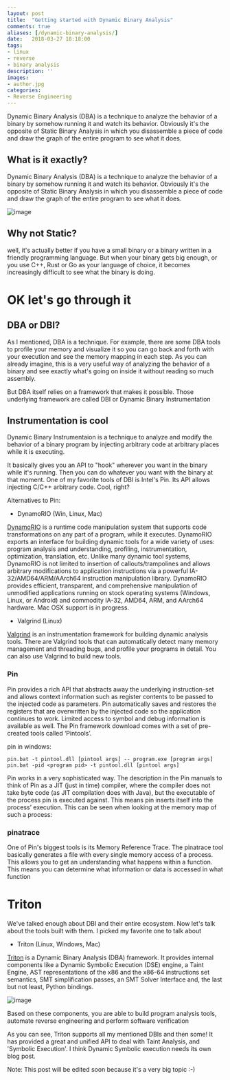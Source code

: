 ```yaml
---
layout: post
title:  "Getting started with Dynamic Binary Analysis"
comments: true
aliases: [/dynamic-binary-analysis/]
date:   2018-03-27 18:18:00
tags:
- linux
- reverse
- binary analysis
description: ''
images:
- author.jpg
categories:
- Reverse Engineering 
---
```



Dynamic Binary Analysis (DBA) is a technique to analyze the behavior of a binary by somehow running it and watch its behavior. Obviously it's the opposite of Static Binary Analysis in which you disassemble a piece of code and draw the graph of the entire program to see what it does.

<!--more-->

## What is it exactly?

Dynamic Binary Analysis (DBA) is a technique to analyze the behavior of a binary by somehow running it and watch its behavior. Obviously it's the opposite of Static Binary Analysis in which you disassemble a piece of code and draw the graph of the entire program to see what it does.

![image](https://memegenerator.net/img/instances/58266813/everybodys-out-partying-and-im-sitting-here-reverse-engineering.jpg)

## Why not Static?

well, it's actually better if you have a small binary or a binary written in a friendly programming language. But when your binary gets big enough, or you use C++, Rust or Go as your language of choice, it becomes increasingly difficult to see what the binary is doing.

# OK let's go through it

## DBA or DBI?

As I mentioned, DBA is a technique. For example, there are some DBA tools to profile your memory and visualize it so you can go back and forth with your execution and see the memory mapping in each step. As you can already imagine, this is a very useful way of analyzing the behavior of a binary and see exactly what's going on inside it without reading so much assembly.

But DBA itself relies on a framework that makes it possible. Those underlying framework are called DBI or Dynamic Binary Instrumentation

## Instrumentation is cool

Dynamic Binary Instrumentaion is a technique to analyze and modify the behavior of a binary program by injecting arbitrary code at arbitrary places while it is executing.

It basically gives you an API to "hook" wherever you want in the binary while it's running. Then you can do whatever you want with the binary at that moment. One of my favorite tools of DBI is Intel's Pin. Its API allows injecting C/C++ arbitrary code. Cool, right?

Alternatives to Pin:

+ DynamoRIO (Win, Linux, Mac)

[DynamoRIO](http://www.dynamorio.org/) is a runtime code manipulation system that supports code transformations on any part of a program, while it executes. DynamoRIO exports an interface for building dynamic tools for a wide variety of uses: program analysis and understanding, profiling, instrumentation, optimization, translation, etc. Unlike many dynamic tool systems, DynamoRIO is not limited to insertion of callouts/trampolines and allows arbitrary modifications to application instructions via a powerful IA-32/AMD64/ARM/AArch64 instruction manipulation library. DynamoRIO provides efficient, transparent, and comprehensive manipulation of unmodified applications running on stock operating systems (Windows, Linux, or Android) and commodity IA-32, AMD64, ARM, and AArch64 hardware. Mac OSX support is in progress.

+ Valgrind (Linux)

[Valgrind](http://valgrind.org/) is an instrumentation framework for building dynamic analysis tools. There are Valgrind tools that can automatically detect many memory management and threading bugs, and profile your programs in detail. You can also use Valgrind to build new tools.

### Pin

Pin provides a rich API that abstracts away the underlying instruction-set and allows context information such as register contents to be passed to the injected code as parameters. Pin automatically saves and restores the registers that are overwritten by the injected code so the application continues to work. Limited access to symbol and debug information is available as well. The Pin framework download comes with a set of pre-created tools called ‘Pintools’.

pin in windows:

```
pin.bat -t pintool.dll [pintool args] -- program.exe [program args]
pin.bat -pid <program pid> -t pintool.dll [pintool args]
```

Pin works in a very sophisticated way. The description in the Pin manuals to think of Pin as a JIT (just in time) compiler, where the compiler does not take byte code (as JIT compilation does with Java), but the executable of the process pin is executed against. This means pin inserts itself into the process’ execution. This can be seen when looking at the memory map of such a process:

### pinatrace

One of Pin's biggest tools is its Memory Reference Trace. The pinatrace tool basically generates a file with every single memory access of a process. This allows you to get an understanding what happens within a function. This means you can determine what information or data is accessed in what function

# Triton

We've talked enough about DBI and their entire ecosystem. Now let's talk about the tools built with them. I picked my favorite one to talk about

+ Triton (Linux, Windows, Mac)

[Triton](http://triton.quarkslab.com/) is a Dynamic Binary Analysis (DBA) framework. It provides internal components like a Dynamic Symbolic Execution (DSE) engine, a Taint Engine, AST representations of the x86 and the x86-64 instructions set semantics, SMT simplification passes, an SMT Solver Interface and, the last but not least, Python bindings.

![image](https://camo.githubusercontent.com/d06dfe7f98f26fcddad3d29c7e65eab363d60bd2/687474703a2f2f747269746f6e2e717561726b736c61622e636f6d2f66696c65732f747269746f6e5f7630335f6172636869746563747572652e737667)

Based on these components, you are able to build program analysis tools, automate reverse engineering and perform software verification

As you can see, Triton supports all my mentioned DBIs and then some! It has provided a great and unified API to deal with Taint Analysis, and 'Symbolic Execution'. I think Dynamic Symbolic execution needs its own blog post.

Note: This post will be edited soon because it's a very big topic :-)
